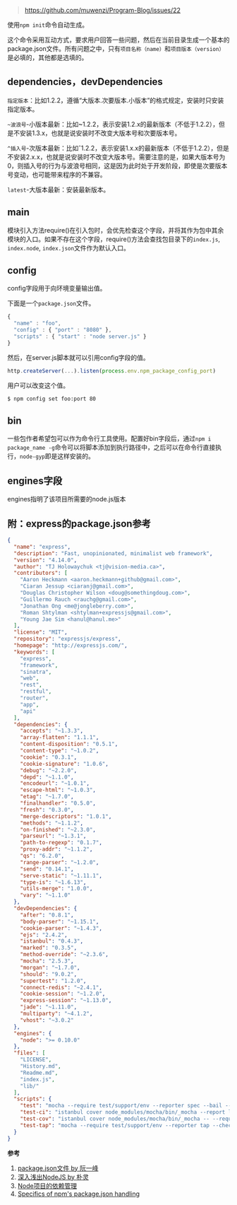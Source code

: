 > https://github.com/muwenzi/Program-Blog/issues/22

使用`npm init`命令自动生成。

这个命令采用互动方式，要求用户回答一些问题，然后在当前目录生成一个基本的package.json文件。所有问题之中，只有`项目名称（name）`和`项目版本（version）`是必填的，其他都是选填的。
## dependencies，devDependencies

`指定版本`：比如1.2.2，遵循“大版本.次要版本.小版本”的格式规定，安装时只安装指定版本。

`~波浪号`-小版本最新：比如~1.2.2，表示安装1.2.x的最新版本（不低于1.2.2），但是不安装1.3.x，也就是说安装时不改变大版本号和次要版本号。

`^插入号`-次版本最新：比如ˆ1.2.2，表示安装1.x.x的最新版本（不低于1.2.2），但是不安装2.x.x，也就是说安装时不改变大版本号。需要注意的是，如果大版本号为0，则插入号的行为与波浪号相同，这是因为此时处于开发阶段，即使是次要版本号变动，也可能带来程序的不兼容。

`latest`-大版本最新：安装最新版本。
## main

模块引入方法require()在引入包时，会优先检查这个字段，并将其作为包中其余模块的入口。如果不存在这个字段，require()方法会查找包目录下的`index.js`, `index.node`, `index.json`文件作为默认入口。
## config

config字段用于向环境变量输出值。

下面是一个`package.json`文件。

``` javascript
{
  "name" : "foo",
  "config" : { "port" : "8080" },
  "scripts" : { "start" : "node server.js" }
}
```

然后，在server.js脚本就可以引用config字段的值。

``` javascript
http.createServer(...).listen(process.env.npm_package_config_port)
```

用户可以改变这个值。

``` bash
$ npm config set foo:port 80
```
## bin

一些包作者希望包可以作为命令行工具使用。配置好bin字段后，通过`npm i package_name -g`命令可以将脚本添加到执行路径中，之后可以在命令行直接执行，`node-gyp`即是这样安装的。
## engines字段

engines指明了该项目所需要的node.js版本
## 附：express的package.json参考

``` json
{
  "name": "express",
  "description": "Fast, unopinionated, minimalist web framework",
  "version": "4.14.0",
  "author": "TJ Holowaychuk <tj@vision-media.ca>",
  "contributors": [
    "Aaron Heckmann <aaron.heckmann+github@gmail.com>",
    "Ciaran Jessup <ciaranj@gmail.com>",
    "Douglas Christopher Wilson <doug@somethingdoug.com>",
    "Guillermo Rauch <rauchg@gmail.com>",
    "Jonathan Ong <me@jongleberry.com>",
    "Roman Shtylman <shtylman+expressjs@gmail.com>",
    "Young Jae Sim <hanul@hanul.me>"
  ],
  "license": "MIT",
  "repository": "expressjs/express",
  "homepage": "http://expressjs.com/",
  "keywords": [
    "express",
    "framework",
    "sinatra",
    "web",
    "rest",
    "restful",
    "router",
    "app",
    "api"
  ],
  "dependencies": {
    "accepts": "~1.3.3",
    "array-flatten": "1.1.1",
    "content-disposition": "0.5.1",
    "content-type": "~1.0.2",
    "cookie": "0.3.1",
    "cookie-signature": "1.0.6",
    "debug": "~2.2.0",
    "depd": "~1.1.0",
    "encodeurl": "~1.0.1",
    "escape-html": "~1.0.3",
    "etag": "~1.7.0",
    "finalhandler": "0.5.0",
    "fresh": "0.3.0",
    "merge-descriptors": "1.0.1",
    "methods": "~1.1.2",
    "on-finished": "~2.3.0",
    "parseurl": "~1.3.1",
    "path-to-regexp": "0.1.7",
    "proxy-addr": "~1.1.2",
    "qs": "6.2.0",
    "range-parser": "~1.2.0",
    "send": "0.14.1",
    "serve-static": "~1.11.1",
    "type-is": "~1.6.13",
    "utils-merge": "1.0.0",
    "vary": "~1.1.0"
  },
  "devDependencies": {
    "after": "0.8.1",
    "body-parser": "~1.15.1",
    "cookie-parser": "~1.4.3",
    "ejs": "2.4.2",
    "istanbul": "0.4.3",
    "marked": "0.3.5",
    "method-override": "~2.3.6",
    "mocha": "2.5.3",
    "morgan": "~1.7.0",
    "should": "9.0.2",
    "supertest": "1.2.0",
    "connect-redis": "~2.4.1",
    "cookie-session": "~1.2.0",
    "express-session": "~1.13.0",
    "jade": "~1.11.0",
    "multiparty": "~4.1.2",
    "vhost": "~3.0.2"
  },
  "engines": {
    "node": ">= 0.10.0"
  },
  "files": [
    "LICENSE",
    "History.md",
    "Readme.md",
    "index.js",
    "lib/"
  ],
  "scripts": {
    "test": "mocha --require test/support/env --reporter spec --bail --check-leaks test/ test/acceptance/",
    "test-ci": "istanbul cover node_modules/mocha/bin/_mocha --report lcovonly -- --require test/support/env --reporter spec --check-leaks test/ test/acceptance/",
    "test-cov": "istanbul cover node_modules/mocha/bin/_mocha -- --require test/support/env --reporter dot --check-leaks test/ test/acceptance/",
    "test-tap": "mocha --require test/support/env --reporter tap --check-leaks test/ test/acceptance/"
  }
}
```

**参考**
1. [package.json文件 by 阮一峰](http://javascript.ruanyifeng.com/nodejs/packagejson.html)
1. [深入浅出NodeJS by 朴灵](https://book.douban.com/subject/25768396/)
1. [Node项目的依赖管理](http://deadhorse.me/nodejs/2014/01/18/node_dependences_version.html)
1. [Specifics of npm's package.json handling](https://docs.npmjs.com/files/package.json)